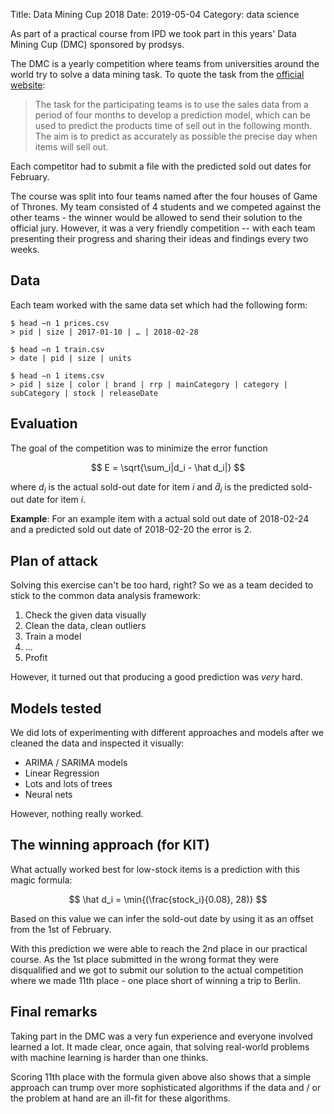 Title: Data Mining Cup 2018
Date: 2019-05-04
Category: data science


<link rel="stylesheet"
      href="https://cdn.jsdelivr.net/npm/katex/dist/katex.min.css"
      crossorigin="anonymous">
      
As part of a practical course from IPD we took part in this years' Data Mining Cup (DMC) sponsored by prodsys.

The DMC is a yearly competition where teams from universities around the world try to solve a data mining task. To quote the task from the [official website](https://www.data-mining-cup.com/reviews/dmc-2018/):

> The task for the participating teams is to use the sales data from a period of four months to develop a prediction model, which can be used to predict the products time of sell out in the following month. The aim is to predict as accurately as possible the precise day when items will sell out.

Each competitor had to submit a file with the predicted sold out dates for February.

The course was split into four teams named after the four houses of Game of Thrones. My team consisted of 4 students and we competed against the other teams - the winner would be allowed to send their solution to the official jury. However, it was a very friendly competition -- with each team presenting their progress and sharing their ideas and findings every two weeks.

## Data

Each team worked with the same data set which had the following form:

    $ head –n 1 prices.csv
    > pid | size | 2017-01-10 | … | 2018-02-28

    $ head –n 1 train.csv
    > date | pid | size | units

    $ head –n 1 items.csv
    > pid | size | color | brand | rrp | mainCategory | category | subCategory | stock | releaseDate

## Evaluation

The goal of the competition was to minimize the error function

$$
E = \sqrt{\sum_i|d_i - \hat d_i|}
$$

where $d_i$ is the actual sold-out date for item $i$ and $\hat d_i$ is the predicted sold-out date for item $i$.

__Example__: For an example item with a actual sold out date of 2018-02-24 and a predicted sold out date of 2018-02-20 the error is 2.

## Plan of attack

Solving this exercise can't be too hard, right? So we as a team decided to stick to the common data analysis framework:

1. Check the given data visually
2. Clean the data, clean outliers
3. Train a model
4. ...
5. Profit

However, it turned out that producing a good prediction was _very_ hard.

## Models tested

We did lots of experimenting with different approaches and models after we cleaned the data and inspected it visually:

- ARIMA / SARIMA models
- Linear Regression
- Lots and lots of trees
- Neural nets

However, nothing really worked.

## The winning approach (for KIT)

What actually worked best for low-stock items is a prediction with this magic formula:

$$
\hat d_i = \min{(\frac{stock_i}{0.08}, 28)}
$$

Based on this value we can infer the sold-out date by using it as an offset from the 1st of February.

With this prediction we were able to reach the 2nd place in our practical course. As the 1st place submitted in the wrong format they were disqualified and we got to submit our solution to the actual competition where we made 11th place - one place short of winning a trip to Berlin.

## Final remarks

Taking part in the DMC was a very fun experience and everyone involved learned a lot. It made clear, once again, that solving real-world problems with machine learning is harder than one thinks.

Scoring 11th place with the formula given above also shows that a simple approach can trump over more sophisticated algorithms if the data and / or the problem at hand are an ill-fit for these algorithms.
